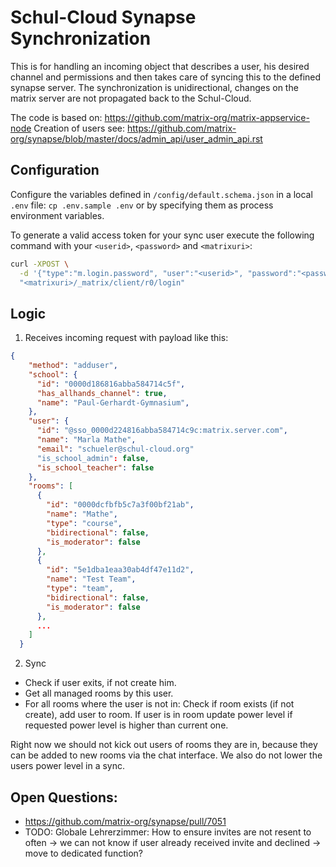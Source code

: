 # Schul-Cloud Synapse Synchronization

This is for handling an incoming object that describes a user, his desired channel 
and permissions and then takes care of syncing this to the defined synapse server.
The synchronization is unidirectional, changes on the matrix server are not 
propagated back to the Schul-Cloud.

The code is based on: https://github.com/matrix-org/matrix-appservice-node
Creation of users see: https://github.com/matrix-org/synapse/blob/master/docs/admin_api/user_admin_api.rst

## Configuration

Configure the variables defined in `/config/default.schema.json` in a local `.env` file: 
`cp .env.sample .env` or by specifying them as process environment variables.

To generate a valid access token for your sync user execute the following command 
with your `<userid>`, `<password>` and `<matrixuri>`:

```bash
curl -XPOST \
  -d '{"type":"m.login.password", "user":"<userid>", "password":"<password>"}' \
  "<matrixuri>/_matrix/client/r0/login"
```

## Logic

1. Receives incoming request with payload like this:

```json
{
    "method": "adduser",
    "school": {
      "id": "0000d186816abba584714c5f",
      "has_allhands_channel": true,
      "name": "Paul-Gerhardt-Gymnasium",
    },
    "user": {
      "id": "@sso_0000d224816abba584714c9c:matrix.server.com",
      "name": "Marla Mathe",
      "email": "schueler@schul-cloud.org"
      "is_school_admin": false,
      "is_school_teacher": false
    },
    "rooms": [
      {
        "id": "0000dcfbfb5c7a3f00bf21ab",
        "name": "Mathe",
        "type": "course",
        "bidirectional": false,
        "is_moderator": false
      },
      {
        "id": "5e1dba1eaa30ab4df47e11d2",
        "name": "Test Team",
        "type": "team",
        "bidirectional": false,
        "is_moderator": false
      },
      ...
    ]
  }
```

2. Sync

- Check if user exits, if not create him.
- Get all managed rooms by this user.
- For all rooms where the user is not in: Check if room exists (if not create), add user to room. If user is in room update power level if requested power level is higher than current one.

Right now we should not kick out users of rooms they are in, because they can be added to new rooms via the chat interface.
We also do not lower the users power level in a sync.


## Open Questions:

- https://github.com/matrix-org/synapse/pull/7051
- TODO: Globale Lehrerzimmer: How to ensure invites are not resent to often -> we can not know if user already received invite and declined -> move to dedicated function?
